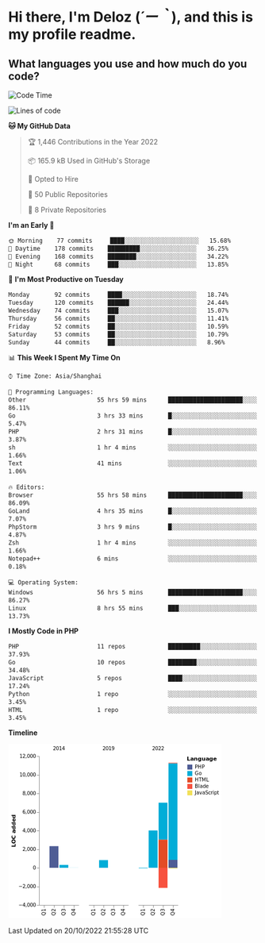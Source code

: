 # **Hi there, I'm Deloz (*´ー｀*), and this is my profile readme.**
<!--  [![Profile views](https://gpvc.arturio.dev/dank-del)](https://github.com/dank-del) -->
## **What languages you use and how much do you code?**

<!--START_SECTION:waka-->
![Code Time](http://img.shields.io/badge/Code%20Time-78%20hrs%2035%20mins-blue)

![Lines of code](https://img.shields.io/badge/From%20Hello%20World%20I%27ve%20Written-23%20Thousand%20lines%20of%20code-blue)

**🐱 My GitHub Data** 

> 🏆 1,446 Contributions in the Year 2022
 > 
> 📦 165.9 kB Used in GitHub's Storage 
 > 
> 💼 Opted to Hire
 > 
> 📜 50 Public Repositories 
 > 
> 🔑 8 Private Repositories  
 > 
**I'm an Early 🐤** 

```text
🌞 Morning    77 commits     ████░░░░░░░░░░░░░░░░░░░░░   15.68% 
🌆 Daytime    178 commits    █████████░░░░░░░░░░░░░░░░   36.25% 
🌃 Evening    168 commits    ████████░░░░░░░░░░░░░░░░░   34.22% 
🌙 Night      68 commits     ███░░░░░░░░░░░░░░░░░░░░░░   13.85%

```
📅 **I'm Most Productive on Tuesday** 

```text
Monday       92 commits     ████░░░░░░░░░░░░░░░░░░░░░   18.74% 
Tuesday      120 commits    ██████░░░░░░░░░░░░░░░░░░░   24.44% 
Wednesday    74 commits     ███░░░░░░░░░░░░░░░░░░░░░░   15.07% 
Thursday     56 commits     ██░░░░░░░░░░░░░░░░░░░░░░░   11.41% 
Friday       52 commits     ██░░░░░░░░░░░░░░░░░░░░░░░   10.59% 
Saturday     53 commits     ██░░░░░░░░░░░░░░░░░░░░░░░   10.79% 
Sunday       44 commits     ██░░░░░░░░░░░░░░░░░░░░░░░   8.96%

```


📊 **This Week I Spent My Time On** 

```text
⌚︎ Time Zone: Asia/Shanghai

💬 Programming Languages: 
Other                    55 hrs 59 mins      █████████████████████░░░░   86.11% 
Go                       3 hrs 33 mins       █░░░░░░░░░░░░░░░░░░░░░░░░   5.47% 
PHP                      2 hrs 31 mins       █░░░░░░░░░░░░░░░░░░░░░░░░   3.87% 
sh                       1 hr 4 mins         ░░░░░░░░░░░░░░░░░░░░░░░░░   1.66% 
Text                     41 mins             ░░░░░░░░░░░░░░░░░░░░░░░░░   1.06%

🔥 Editors: 
Browser                  55 hrs 58 mins      █████████████████████░░░░   86.09% 
GoLand                   4 hrs 35 mins       █░░░░░░░░░░░░░░░░░░░░░░░░   7.07% 
PhpStorm                 3 hrs 9 mins        █░░░░░░░░░░░░░░░░░░░░░░░░   4.87% 
Zsh                      1 hr 4 mins         ░░░░░░░░░░░░░░░░░░░░░░░░░   1.66% 
Notepad++                6 mins              ░░░░░░░░░░░░░░░░░░░░░░░░░   0.18%

💻 Operating System: 
Windows                  56 hrs 5 mins       █████████████████████░░░░   86.27% 
Linux                    8 hrs 55 mins       ███░░░░░░░░░░░░░░░░░░░░░░   13.73%

```

**I Mostly Code in PHP** 

```text
PHP                      11 repos            █████████░░░░░░░░░░░░░░░░   37.93% 
Go                       10 repos            ████████░░░░░░░░░░░░░░░░░   34.48% 
JavaScript               5 repos             ████░░░░░░░░░░░░░░░░░░░░░   17.24% 
Python                   1 repo              ░░░░░░░░░░░░░░░░░░░░░░░░░   3.45% 
HTML                     1 repo              ░░░░░░░░░░░░░░░░░░░░░░░░░   3.45%

```


**Timeline**

![Chart not found](https://raw.githubusercontent.com/deloz/deloz/main/charts/bar_graph.png) 


 Last Updated on 20/10/2022 21:55:28 UTC
<!--END_SECTION:waka-->
